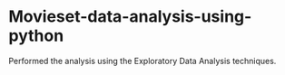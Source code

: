 # Movieset-data-analysis-using-python
Performed the analysis using the Exploratory Data Analysis techniques.
